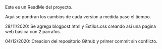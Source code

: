Este es un ReadMe del proyecto.

Aqui se pondran los cambios de cada version a medida pase el tiempo.

28/11/2020: Se agrega blogpost.html y Estilos.css creando asi una pagina web basica con 2 parrafos.

04/12/2020: Creacion del repositorio Github y primer commit sin conflicto.

